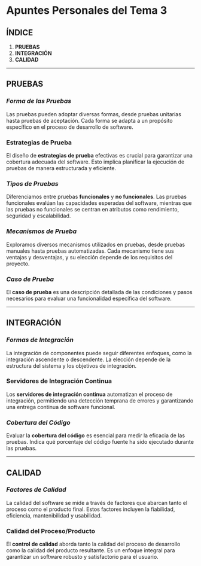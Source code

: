 # Apuntes Personales del Tema 3

## ÍNDICE

1. **PRUEBAS**
2. **INTEGRACIÓN**
3. **CALIDAD**

---

## PRUEBAS

### *Forma de las Pruebas*

Las pruebas pueden adoptar diversas formas, desde pruebas unitarias hasta pruebas de aceptación. Cada forma se adapta a un propósito específico en el proceso de desarrollo de software.

### **Estrategias de Prueba**

El diseño de **estrategias de prueba** efectivas es crucial para garantizar una cobertura adecuada del software. Esto implica planificar la ejecución de pruebas de manera estructurada y eficiente.

### *Tipos de Pruebas*

Diferenciamos entre pruebas **funcionales** y **no funcionales**. Las pruebas funcionales evalúan las capacidades esperadas del software, mientras que las pruebas no funcionales se centran en atributos como rendimiento, seguridad y escalabilidad.

### *Mecanismos de Prueba*

Exploramos diversos mecanismos utilizados en pruebas, desde pruebas manuales hasta pruebas automatizadas. Cada mecanismo tiene sus ventajas y desventajas, y su elección depende de los requisitos del proyecto.

### *Caso de Prueba*

El **caso de prueba** es una descripción detallada de las condiciones y pasos necesarios para evaluar una funcionalidad específica del software.

---

## INTEGRACIÓN

### *Formas de Integración*

La integración de componentes puede seguir diferentes enfoques, como la integración ascendente o descendente. La elección depende de la estructura del sistema y los objetivos de integración.

### **Servidores de Integración Continua**

Los **servidores de integración continua** automatizan el proceso de integración, permitiendo una detección temprana de errores y garantizando una entrega continua de software funcional.

### *Cobertura del Código*

Evaluar la **cobertura del código** es esencial para medir la eficacia de las pruebas. Indica qué porcentaje del código fuente ha sido ejecutado durante las pruebas.

---

## CALIDAD

### *Factores de Calidad*

La calidad del software se mide a través de factores que abarcan tanto el proceso como el producto final. Estos factores incluyen la fiabilidad, eficiencia, mantenibilidad y usabilidad.

### **Calidad del Proceso/Producto**

El **control de calidad** aborda tanto la calidad del proceso de desarrollo como la calidad del producto resultante. Es un enfoque integral para garantizar un software robusto y satisfactorio para el usuario.

